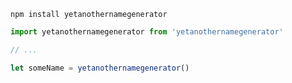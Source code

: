 `npm install yetanothernamegenerator`

```js
import yetanothernamegenerator from 'yetanothernamegenerator'

// ...

let someName = yetanothernamegenerator()
```
